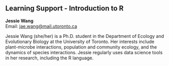 ## Learning Support - Introduction to R

**Jessie Wang**  
Email: jae.wang@mail.utoronto.ca  

Jessie Wang (she/her) is a Ph.D. student in the Department of Ecology and Evolutionary Biology at the University of Toronto. Her interests include plant-microbe interactions, population and community ecology, and the dynamics of species interactions. Jessie regularly uses data science tools in her research, including the R language.